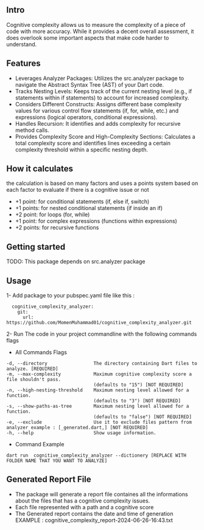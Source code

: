 ## Intro

Cognitive complexity allows us to measure the complexity of a piece of code with more accuracy. While it provides a decent overall assessment, it does overlook some important aspects that make code harder to understand.

## Features
- Leverages Analyzer Packages: Utilizes the src.analyzer package to navigate the Abstract Syntax Tree (AST) of your Dart code.
- Tracks Nesting Levels: Keeps track of the current nesting level (e.g., if statements within if statements) to account for increased complexity.
- Considers Different Constructs: Assigns different base complexity values for various control flow statements (if, for, while, etc.) and expressions (logical operators, conditional expressions).
- Handles Recursion: It identifies and adds complexity for recursive method calls.
- Provides Complexity Score and High-Complexity Sections: Calculates a total complexity score and identifies lines exceeding a certain complexity threshold within a specific nesting depth.

## How it calculates

the calculation is based on many factors and uses a points system based on each factor to evaluate if there is a cognitive issue or not

- +1 point: for conditional statements (if, else if, switch)
- +1 points: for nested conditional statements (if inside an if)
- +2 point: for loops (for, while)
- +1 point: for complex expressions (functions within expressions)
- +2 points: for recursive functions

## Getting started

TODO: This package depends on src.analyzer package

## Usage

1- Add package to your pubspec.yaml file like this : 

```
  cognitive_complexity_analyzer:
    git:
      url: https://github.com/MomenMuhammad01/cognitive_complexity_analyzer.git
```
2- Run The code in your project commandline with the following commands flags

- All Commands Flags

```
-d, --directory                 The directory containing Dart files to analyze. [REQUIRED]
-m, --max-complexity            Maximum cognitive complexity score a file shouldn't pass. 
                                (defaults to "15") [NOT REQUIRED]
-n, --high-nesting-threshold    Maximum nesting level allowed for a function.
                                (defaults to "3") [NOT REQUIRED]
-s, --show-paths-as-tree        Maximum nesting level allowed for a function.
                                (defaults to "false") [NOT REQUIRED]
-e, --exclude                   Use it to exclude files pattern from analyzer example : [_generated.dart,] [NOT REQUIRED]
-h, --help                      Show usage information. 
```
- Command Example
```
dart run  cognitive_complexity_analyzer --dictionery [REPLACE WITH FOLDER NAME THAT YOU WANT TO ANALYZE]
```




## Generated Report File

- The package will generate a report file containes all the informations about the files that has a cognitive complexity issues.
- Each file represented with a path and a cognitive score
- The Generated report contains the date and time of generation EXAMPLE : cognitive_complexity_report-2024-06-26-16:43.txt


